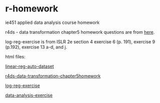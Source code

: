 # r-homework
ie451 applied data analysis course homework

r4ds - data transformation chapter5 homework questions are from [here](https://r4ds.had.co.nz/transform.html#transform).

log-reg-exercise is from ISLR 2e section 4 exercise 6 (p. 191),  exercise 9 (p.192),  exercise 13 a-d, and j.

html files:

[linear-reg-auto-dataset](http://htmlpreview.github.io/?https://github.com/berfinas/r-homework/blob/main/linear-reg-auto-dataset.html)

[r4ds-data-transformation-chapter5homework](http://htmlpreview.github.io/?https://github.com/berfinas/r-homework/blob/main/r4ds-data-transformation-chapter5homework.html)

[log-reg-exercise](http://htmlpreview.github.io/?https://github.com/berfinas/r-homework/blob/main/log-reg-exercise.html)

[data-analysis-exercise](https://github.com/berfinas/r-homework/blob/main/data-analysis-exercise.html)

